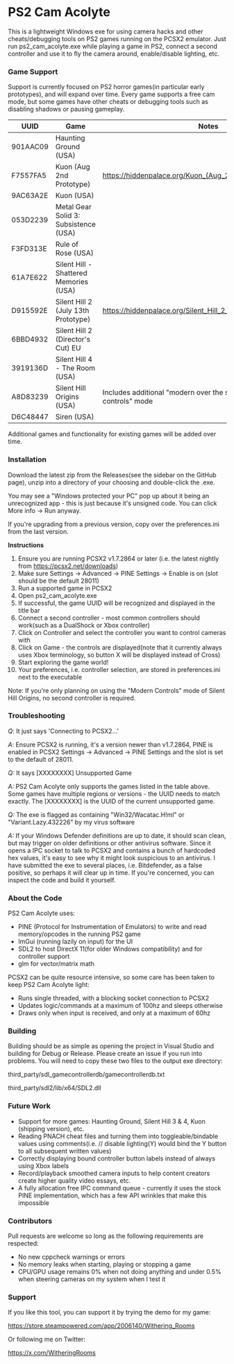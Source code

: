 # **PS2 Cam Acolyte**

This is a lightweight Windows exe for using camera hacks and other cheats/debugging tools on PS2 games running on the PCSX2 emulator. Just run ps2_cam_acolyte.exe while playing a game in PS2, connect a second controller and use it to fly the camera around, enable/disable lighting, etc.

### **Game Support**

Support is currently focused on PS2 horror games(in particular early prototypes), and will expand over time. Every game supports a free cam mode, but some games have other cheats or debugging tools such as disabling shadows or pausing gameplay.

| UUID     | Game                                   | Notes                                                        |
| -------- | -------------------------------------- | ------------------------------------------------------------ |
| 901AAC09 | Haunting Ground (USA)                  |                                                              |
| F7557FA5 | Kuon (Aug 2nd Prototype)               | https://hiddenpalace.org/Kuon_(Aug_2,_2004_prototype)        |
| 9AC63A2E | Kuon (USA)                             |                                                              |
| 053D2239 | Metal Gear Solid 3: Subsistence (USA)  |                                                              |
| F3FD313E | Rule of Rose (USA)                     |                                                              |
| 61A7E622 | Silent Hill - Shattered Memories (USA) |                                                              |
| D915592E | Silent Hill 2 (July 13th Prototype)    | https://hiddenpalace.org/Silent_Hill_2_(Jul_13,_2001_prototype) |
| 6BBD4932 | Silent Hill 2 (Director's Cut) EU      |                                                              |
| 3919136D | Silent Hill 4 - The Room (USA)         |                                                              |
| A8D83239 | Silent Hill Origins (USA)              | Includes additional "modern over the shoulder third person controls" mode |
| D6C48447 | Siren (USA)                            |                                                              |

Additional games and functionality for existing games will be added over time.

### **Installation**

Download the latest zip from the Releases(see the sidebar on the GitHub page), unzip into a directory of your choosing and double-click the .exe.

You may see a "Windows protected your PC" pop up about it being an unrecognized app - this is just because it's unsigned code. You can click More info -> Run anyway.

If you're upgrading from a previous version, copy over the preferences.ini from the last version.

**Instructions**

1. Ensure you are running PCSX2 v1.7.2864 or later (i.e. the latest nightly from https://pcsx2.net/downloads)
2. Make sure Settings -> Advanced -> PINE Settings -> Enable is on (slot should be the default 28011)
3. Run a supported game in PCSX2
4. Open ps2_cam_acolyte.exe
5. If successful, the game UUID will be recognized and displayed in the title bar
6. Connect a second controller - most common controllers should work(such as a DualShock or Xbox controller)
7. Click on Controller and select the controller you want to control cameras with
8. Click on Game - the controls are displayed(note that it currently always uses Xbox terminology, so button X will be displayed instead of Cross)
9. Start exploring the game world!
10. Your preferences, i.e. controller selection, are stored in preferences.ini next to the executable

Note: If you're only planning on using the "Modern Controls" mode of Silent Hill Origins, no second controller is required.

### Troubleshooting

*Q*: It just says 'Connecting to PCSX2...'

*A*: Ensure PCSX2 is running, it's a version newer than v1.7.2864, PINE is enabled in PCSX2 Settings -> Advanced -> PINE Settings and the slot is set to the default of 28011.

*Q:* It says [XXXXXXXX] Unsupported Game

*A:* PS2 Cam Acolyte only supports the games listed in the table above. Some games have multiple regions or versions - the UUID needs to match exactly. The [XXXXXXXX] is the UUID of the current unsupported game.

*Q:* The exe is flagged as containing "Win32/Wacatac.H!ml" or "Variant.Lazy.432226" by my virus software

*A:* If your Windows Defender definitions are up to date, it should scan clean, but may trigger on older definitions or other antivirus software. Since it opens a IPC socket to talk to PCSX2 and contains a bunch of hardcoded hex values, it's easy to see why it might look suspicious to an antivirus. I have submitted the exe to several places, i.e. Bitdefender, as a false positive, so perhaps it will clear up in time. If you're concerned, you can inspect the code and build it yourself.

### **About the Code**

PS2 Cam Acolyte uses:

* PINE (Protocol for Instrumentation of Emulators) to write and read memory/opcodes in the running PS2 game
* ImGui (running lazily on input) for the UI
* SDL2 to host DirectX 11(for older Windows compatibility) and for controller support
* glm for vector/matrix math

PCSX2 can be quite resource intensive, so some care has been taken to keep PS2 Cam Acolyte light:

* Runs single threaded, with a blocking socket connection to PCSX2
* Updates logic/commands at a maximum of 100hz and sleeps otherwise
* Draws only when input is received, and only at a maximum of 60hz

### **Building**

Building should be as simple as opening the project in Visual Studio and building for Debug or Release. Please create an issue if you run into problems. You will need to copy these two files to the output exe directory:

third_party/sdl_gamecontrollerdb/gamecontrollerdb.txt

third_party/sdl2/lib/x64/SDL2.dll

### **Future Work**

* Support for more games: Haunting Ground, Silent Hill 3 & 4, Kuon (shipping version), etc.
* Reading PNACH cheat files and turning them into toggleable/bindable values using comments(i.e. // disable lighting(Y) would bind the Y button to all subsequent written values)
* Correctly displaying bound controller button labels instead of always using Xbox labels
* Record/playback smoothed camera inputs to help content creators create higher quality video essays, etc.
* A fully allocation free IPC command queue - currently it uses the stock PINE implementation, which has a few API wrinkles that make this impossible

### **Contributors**

Pull requests are welcome so long as the following requirements are respected:

* No new cppcheck warnings or errors
* No memory leaks when starting, playing or stopping a game
* CPU/GPU usage remains 0% when not doing anything and under 0.5% when steering cameras on my system when I test it

### **Support**

If you like this tool, you can support it by trying the demo for my game:

https://store.steampowered.com/app/2006140/Withering_Rooms

Or following me on Twitter:

https://x.com/WitheringRooms